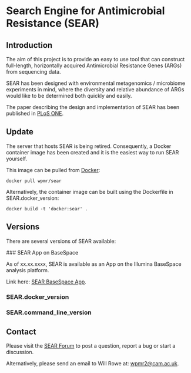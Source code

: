 # Search Engine for Antimicrobial Resistance (SEAR)


## Introduction

The aim of this project is to provide an easy to use tool that can construct full-length, horizontally acquired Antimicrobial Resistance Genes (ARGs) from sequencing data.

SEAR has been designed with environmental metagenomics / microbiome experiments in mind, where the diversity and relative abundance of ARGs would like to be determined both quickly and easily.

The paper describing the design and implementation of SEAR has been published in [PLoS ONE](http://doi.org/10.1371/journal.pone.0133492).


## Update

The server that hosts SEAR is being retired. Consequently, a Docker container image has been created and it is the easiest way to run SEAR yourself.

This image can be pulled from [Docker](https://hub.docker.com/r/wpmr/sear/):

`docker pull wpmr/sear`

Alternatively, the container image can be built using the Dockerfile in SEAR.docker_version:

`docker build -t 'docker:sear' .`


## Versions

There are several versions of SEAR available:

### SEAR App on BaseSpace

As of xx.xx.xxxx, SEAR is available as an App on the Illumina BaseSpace analysis platform.

Link here: [SEAR BaseSpace App](www.google.com).


### SEAR.docker_version


### SEAR.command_line_version


## Contact

Please visit the [SEAR Forum](https://groups.google.com/forum/#!forum/sear) to post a question, report a bug or start a discussion.

Alternatively, please send an email to Will Rowe at: [wpmr2@cam.ac.uk](mailto:wpmr2@cam.ac.uk?subject=SEAR).
